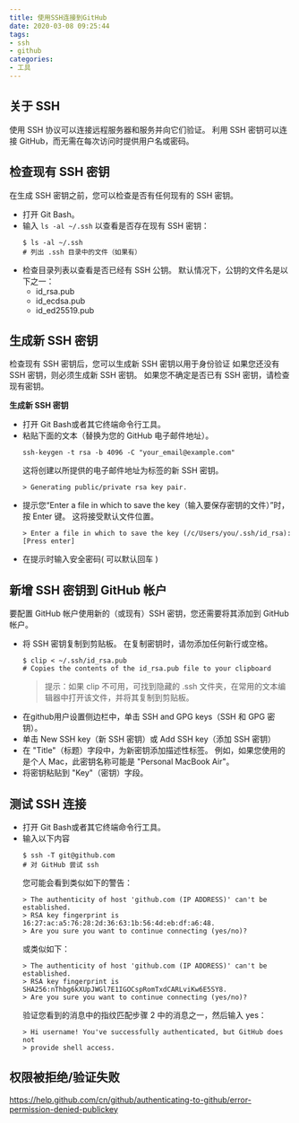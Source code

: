 ```yaml
---
title: 使用SSH连接到GitHub
date: 2020-03-08 09:25:44
tags:
- ssh
- github
categories:
- 工具
---
```


## 关于 SSH
使用 SSH 协议可以连接远程服务器和服务并向它们验证。 利用 SSH 密钥可以连接 GitHub，而无需在每次访问时提供用户名或密码。

## 检查现有 SSH 密钥
在生成 SSH 密钥之前，您可以检查是否有任何现有的 SSH 密钥。

- 打开 Git Bash。
- 输入 `ls -al ~/.ssh` 以查看是否存在现有 SSH 密钥：
  ``` shell
  $ ls -al ~/.ssh
  # 列出 .ssh 目录中的文件（如果有）
  ```
- 检查目录列表以查看是否已经有 SSH 公钥。 默认情况下，公钥的文件名是以下之一：
  - id_rsa.pub
  - id_ecdsa.pub
  - id_ed25519.pub
<!-- more -->
## 生成新 SSH 密钥
检查现有 SSH 密钥后，您可以生成新 SSH 密钥以用于身份验证
如果您还没有 SSH 密钥，则必须生成新 SSH 密钥。 如果您不确定是否已有 SSH 密钥，请检查现有密钥。

**生成新 SSH 密钥**
- 打开 Git Bash或者其它终端命令行工具。
- 粘贴下面的文本（替换为您的 GitHub 电子邮件地址）。
  ``` shell
  ssh-keygen -t rsa -b 4096 -C "your_email@example.com"
  ```
  这将创建以所提供的电子邮件地址为标签的新 SSH 密钥。
  ``` shell
  > Generating public/private rsa key pair.
  ```
- 提示您“Enter a file in which to save the key（输入要保存密钥的文件）”时，按 Enter 键。 这将接受默认文件位置。
   ``` shell
   > Enter a file in which to save the key (/c/Users/you/.ssh/id_rsa):[Press enter]
   ```
- 在提示时输入安全密码(  可以默认回车 )

## 新增 SSH 密钥到 GitHub 帐户
要配置 GitHub 帐户使用新的（或现有）SSH 密钥，您还需要将其添加到 GitHub 帐户。

- 将 SSH 密钥复制到剪贴板。
  在复制密钥时，请勿添加任何新行或空格。
  ``` shell 
  $ clip < ~/.ssh/id_rsa.pub
  # Copies the contents of the id_rsa.pub file to your clipboard
  ```
  > 提示：如果 clip 不可用，可找到隐藏的 .ssh 文件夹，在常用的文本编辑器中打开该文件，并将其复制到剪贴板。
- 在github用户设置侧边栏中，单击 SSH and GPG keys（SSH 和 GPG 密钥）。
- 单击 New SSH key（新 SSH 密钥）或 Add SSH key（添加 SSH 密钥）
- 在 "Title"（标题）字段中，为新密钥添加描述性标签。 例如，如果您使用的是个人 Mac，此密钥名称可能是 "Personal MacBook Air"。
- 将密钥粘贴到 "Key"（密钥）字段。

## 测试 SSH 连接
- 打开 Git Bash或者其它终端命令行工具。
- 输入以下内容
  ``` shell 
  $ ssh -T git@github.com
  # 对 GitHub 尝试 ssh
  ```
  您可能会看到类似如下的警告：
  ```
  > The authenticity of host 'github.com (IP ADDRESS)' can't be established.
  > RSA key fingerprint is 16:27:ac:a5:76:28:2d:36:63:1b:56:4d:eb:df:a6:48.
  > Are you sure you want to continue connecting (yes/no)?
  ```
  或类似如下：
  ```
  > The authenticity of host 'github.com (IP ADDRESS)' can't be established.
  > RSA key fingerprint is SHA256:nThbg6kXUpJWGl7E1IGOCspRomTxdCARLviKw6E5SY8.
  > Are you sure you want to continue connecting (yes/no)?
  ```
  验证您看到的消息中的指纹匹配步骤 2 中的消息之一，然后输入 yes：
  ```
  > Hi username! You've successfully authenticated, but GitHub does not
  > provide shell access.
  ```

## 权限被拒绝/验证失败
https://help.github.com/cn/github/authenticating-to-github/error-permission-denied-publickey